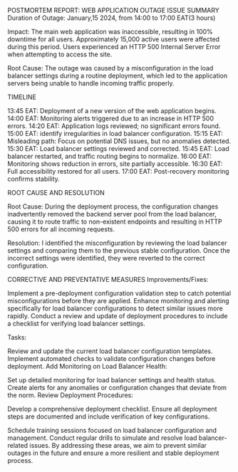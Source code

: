 POSTMORTEM REPORT: WEB APPLICATION OUTAGE
ISSUE SUMMARY
Duration of Outage: January,15 2024, from 14:00 to 17:00 EAT(3 hours)

Impact: The main web application was inaccessible, resulting in 100% downtime for all users. Approximately 15,000 active users were affected during this period. Users experienced an HTTP 500 Internal Server Error when attempting to access the site.

Root Cause: The outage was caused by a misconfiguration in the load balancer settings during a routine deployment, which led to the application servers being unable to handle incoming traffic properly.

TIMELINE

13:45 EAT: Deployment of a new version of the web application begins.
14:00 EAT: Monitoring alerts triggered due to an increase in HTTP 500 errors.
14:20 EAT: Application logs reviewed; no significant errors found.
15:00 EAT: identify irregularities in load balancer configuration.
15:15 EAT: Misleading path: Focus on potential DNS issues, but no anomalies detected.
15:30 EAT: Load balancer settings reviewed and corrected.
15:45 EAT: Load balancer restarted, and traffic routing begins to normalize.
16:00 EAT: Monitoring shows reduction in errors, site partially accessible.
16:30 EAT: Full accessibility restored for all users.
17:00 EAT: Post-recovery monitoring confirms stability.

ROOT CAUSE AND RESOLUTION

Root Cause: During the deployment process, the configuration changes inadvertently removed the backend server pool from the load balancer, causing it to route traffic to non-existent endpoints and resulting in HTTP 500 errors for all incoming requests.

Resolution: I identified the misconfiguration by reviewing the load balancer settings and comparing them to the previous stable configuration. Once the incorrect settings were identified, they were reverted to the correct configuration. 

CORRECTIVE AND PREVENTATIVE MEASURES
Improvements/Fixes:

Implement a pre-deployment configuration validation step to catch potential misconfigurations before they are applied.
Enhance monitoring and alerting specifically for load balancer configurations to detect similar issues more rapidly.
Conduct a review and update of deployment procedures to include a checklist for verifying load balancer settings.

Tasks:


Review and update the current load balancer configuration templates.
Implement automated checks to validate configuration changes before deployment.
Add Monitoring on Load Balancer Health:

Set up detailed monitoring for load balancer settings and health status.
Create alerts for any anomalies or configuration changes that deviate from the norm.
Review Deployment Procedures:

Develop a comprehensive deployment checklist.
Ensure all deployment steps are documented and include verification of key configurations.

Schedule training sessions focused on load balancer configuration and management.
Conduct regular drills to simulate and resolve load balancer-related issues.
By addressing these areas, we aim to prevent similar outages in the future and ensure a more resilient and stable deployment process.
